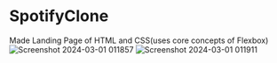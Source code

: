 # SpotifyClone
Made Landing Page of HTML and CSS(uses core concepts of Flexbox)
![Screenshot 2024-03-01 011857](https://github.com/AAYUSH00121/SpotifyClone/assets/145770437/e43e009f-c219-4e86-a504-50b58925df17)
![Screenshot 2024-03-01 011911](https://github.com/AAYUSH00121/SpotifyClone/assets/145770437/31f2ec05-e31c-4dcd-8ca4-8b0632f3e538)

